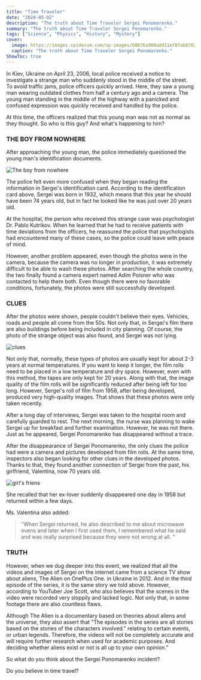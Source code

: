 ```yaml
---
title: "Time Traveler"
date: "2024-05-02"
description: "The truth about Time Traveler Sergei Ponomarenko."
summary: "The truth about Time Traveler Sergei Ponomarenko."
tags: ["Science", "Physics", "History", "Mystery"]
cover:
  image: https://images.spiderum.com/sp-images/68876a900add11ef8fab6762604a5324.png
  caption: "The truth about Time Traveler Sergei Ponomarenko."
ShowToc: true
---
```


In Kiev, Ukraine on April 23, 2006, local police received a notice to investigate a strange man who suddenly stood in the middle of the street. To avoid traffic jams, police officers quickly arrived. Here, they saw a young man wearing outdated clothes from half a century ago and a camera. The young man standing in the middle of the highway with a panicked and confused expression was quickly received and handled by the police.

At this time, the officers realized that this young man was not as normal as they thought. So who is this guy? And what's happening to him?

### THE BOY FROM NOWHERE

After approaching the young man, the police immediately questioned the young man's identification documents.

![The boy from nowhere](https://images.spiderum.com/sp-images/68876a900add11ef8fab6762604a5324.png "The boy from nowhere")

The police felt even more confused when they began reading the information in Sergei's identification card. According to the identification card above, Sergei was born in 1932, which means that this year he should have been 74 years old, but in fact he looked like he was just over 20 years old.

At the hospital, the person who received this strange case was psychologist Dr. Pablo Kutrikov. When he learned that he had to receive patients with time deviations from the officers, he reassured the police that psychologists had encountered many of these cases, so the police could leave with peace of mind.

However, another problem appeared, even though the photos were in the camera, because the camera was no longer in production, it was extremely difficult to be able to wash these photos. After searching the whole country, the two finally found a camera expert named Adim Poisner who was contacted to help them both. Even though there were no favorable conditions, fortunately, the photos were still successfully developed.

### CLUES

After the photos were shown, people couldn't believe their eyes. Vehicles, roads and people all come from the 50s. Not only that, in Sergei's film there are also buildings before being included in city planning. Of course, the photo of the strange object was also found, and Sergei was not lying.

![clues](https://images.spiderum.com/sp-images/062fad200ade11ef8fab6762604a5324.png "clues")

Not only that, normally, these types of photos are usually kept for about 2-3 years at normal temperatures. If you want to keep it longer, the film rolls need to be placed in a low temperature and dry space. However, even with this method, the tapes are only kept for 20 years. Along with that, the image quality of the film rolls will be significantly reduced after being left for too long. However, Sergei's roll of film from 1958, after being developed, produced very high-quality images. That shows that these photos were only taken recently.

After a long day of interviews, Sergei was taken to the hospital room and carefully guarded to rest. The next morning, the nurse was planning to wake Sergei up for breakfast and further examination. However, he was not there. Just as he appeared, Sergei Ponomarenko has disappeared without a trace.

After the disappearance of Sergei Ponomarenko, the only clues the police had were a camera and pictures developed from film rolls. At the same time, inspectors also began looking for other clues in the developed photos. Thanks to that, they found another connection of Sergei from the past, his girlfriend, Valentina, now 70 years old.

![girl's friens](https://images.spiderum.com/sp-images/548ed9000ade11efbf7165e109d95b1c.png "girl's friens")

She recalled that her ex-lover suddenly disappeared one day in 1958 but returned within a few days.

Ms. Valentina also added: 
> "When Sergei returned, he also described to me about microwave ovens and later when I first used them, I remembered what he said and was really surprised because they were not wrong at all. ”

### TRUTH

However, when we dug deeper into this event, we realized that all the videos and images of Sergei on the internet came from a science TV show about aliens, The Alien on OnePlus One. in Ukraine in 2012. And in the third episode of the series, it is the same story we told above.
However, according to YouTuber Joe Scott, who also believes that the scenes in the video were recorded very sloppily and lacked logic. Not only that, in some footage there are also countless flaws.

Although The Alien is a documentary based on theories about aliens and the universe, they also assert that "The episodes in the series are all stories based on the stories of the characters involved." relating to certain events, or urban legends. Therefore, the videos will not be completely accurate and will require further research when used for academic purposes. And deciding whether aliens exist or not is all up to your own opinion.”

So what do you think about the Sergei Ponomarenko incident?

Do you believe in time travel?


